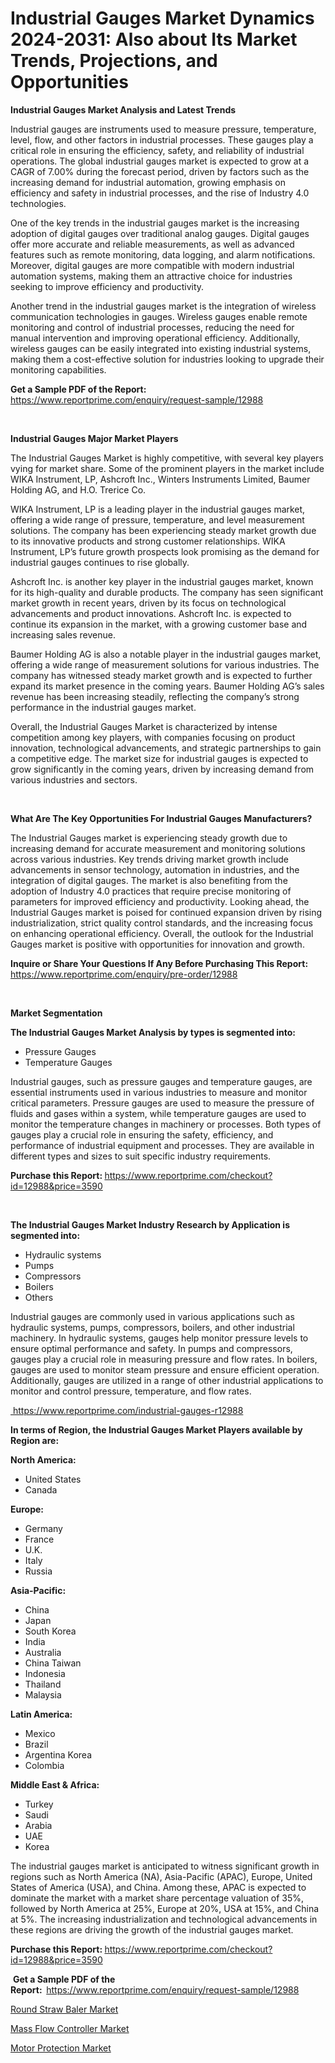 <p><h1>Industrial Gauges Market Dynamics 2024-2031: Also about Its Market Trends, Projections, and Opportunities</h1></p><p><strong>Industrial Gauges Market Analysis and Latest Trends</strong></p>
<p><p>Industrial gauges are instruments used to measure pressure, temperature, level, flow, and other factors in industrial processes. These gauges play a critical role in ensuring the efficiency, safety, and reliability of industrial operations. The global industrial gauges market is expected to grow at a CAGR of 7.00% during the forecast period, driven by factors such as the increasing demand for industrial automation, growing emphasis on efficiency and safety in industrial processes, and the rise of Industry 4.0 technologies.</p><p>One of the key trends in the industrial gauges market is the increasing adoption of digital gauges over traditional analog gauges. Digital gauges offer more accurate and reliable measurements, as well as advanced features such as remote monitoring, data logging, and alarm notifications. Moreover, digital gauges are more compatible with modern industrial automation systems, making them an attractive choice for industries seeking to improve efficiency and productivity.</p><p>Another trend in the industrial gauges market is the integration of wireless communication technologies in gauges. Wireless gauges enable remote monitoring and control of industrial processes, reducing the need for manual intervention and improving operational efficiency. Additionally, wireless gauges can be easily integrated into existing industrial systems, making them a cost-effective solution for industries looking to upgrade their monitoring capabilities.</p></p>
<p><strong>Get a Sample PDF of the Report:&nbsp;</strong> <a href="https://www.reportprime.com/enquiry/request-sample/12988">https://www.reportprime.com/enquiry/request-sample/12988</a></p>
<p>&nbsp;</p>
<p><strong>Industrial Gauges Major Market Players</strong></p>
<p><p>The Industrial Gauges Market is highly competitive, with several key players vying for market share. Some of the prominent players in the market include WIKA Instrument, LP, Ashcroft Inc., Winters Instruments Limited, Baumer Holding AG, and H.O. Trerice Co.</p><p>WIKA Instrument, LP is a leading player in the industrial gauges market, offering a wide range of pressure, temperature, and level measurement solutions. The company has been experiencing steady market growth due to its innovative products and strong customer relationships. WIKA Instrument, LP’s future growth prospects look promising as the demand for industrial gauges continues to rise globally.</p><p>Ashcroft Inc. is another key player in the industrial gauges market, known for its high-quality and durable products. The company has seen significant market growth in recent years, driven by its focus on technological advancements and product innovations. Ashcroft Inc. is expected to continue its expansion in the market, with a growing customer base and increasing sales revenue.</p><p>Baumer Holding AG is also a notable player in the industrial gauges market, offering a wide range of measurement solutions for various industries. The company has witnessed steady market growth and is expected to further expand its market presence in the coming years. Baumer Holding AG’s sales revenue has been increasing steadily, reflecting the company’s strong performance in the industrial gauges market.</p><p>Overall, the Industrial Gauges Market is characterized by intense competition among key players, with companies focusing on product innovation, technological advancements, and strategic partnerships to gain a competitive edge. The market size for industrial gauges is expected to grow significantly in the coming years, driven by increasing demand from various industries and sectors.</p></p>
<p>&nbsp;</p>
<p><strong>What Are The Key Opportunities For Industrial Gauges Manufacturers?</strong></p>
<p><p>The Industrial Gauges market is experiencing steady growth due to increasing demand for accurate measurement and monitoring solutions across various industries. Key trends driving market growth include advancements in sensor technology, automation in industries, and the integration of digital gauges. The market is also benefiting from the adoption of Industry 4.0 practices that require precise monitoring of parameters for improved efficiency and productivity. Looking ahead, the Industrial Gauges market is poised for continued expansion driven by rising industrialization, strict quality control standards, and the increasing focus on enhancing operational efficiency. Overall, the outlook for the Industrial Gauges market is positive with opportunities for innovation and growth.</p></p>
<p><strong>Inquire or Share Your Questions If Any Before Purchasing This Report:</strong> <a href="https://www.reportprime.com/enquiry/pre-order/12988">https://www.reportprime.com/enquiry/pre-order/12988</a></p>
<p>&nbsp;</p>
<p><strong>Market Segmentation</strong></p>
<p><strong>The Industrial Gauges Market Analysis by types is segmented into:</strong></p>
<p><ul><li>Pressure Gauges</li><li>Temperature Gauges</li></ul></p>
<p><p>Industrial gauges, such as pressure gauges and temperature gauges, are essential instruments used in various industries to measure and monitor critical parameters. Pressure gauges are used to measure the pressure of fluids and gases within a system, while temperature gauges are used to monitor the temperature changes in machinery or processes. Both types of gauges play a crucial role in ensuring the safety, efficiency, and performance of industrial equipment and processes. They are available in different types and sizes to suit specific industry requirements.</p></p>
<p><strong>Purchase this Report:&nbsp;</strong><a href="https://www.reportprime.com/checkout?id=12988&price=3590">https://www.reportprime.com/checkout?id=12988&price=3590</a></p>
<p>&nbsp;</p>
<p><strong>The Industrial Gauges Market Industry Research by Application is segmented into:</strong></p>
<p><ul><li>Hydraulic systems</li><li>Pumps</li><li>Compressors</li><li>Boilers</li><li>Others</li></ul></p>
<p><p>Industrial gauges are commonly used in various applications such as hydraulic systems, pumps, compressors, boilers, and other industrial machinery. In hydraulic systems, gauges help monitor pressure levels to ensure optimal performance and safety. In pumps and compressors, gauges play a crucial role in measuring pressure and flow rates. In boilers, gauges are used to monitor steam pressure and ensure efficient operation. Additionally, gauges are utilized in a range of other industrial applications to monitor and control pressure, temperature, and flow rates.</p></p>
<p><a href="https://www.reportprime.com/industrial-gauges-r12988">&nbsp;https://www.reportprime.com/industrial-gauges-r12988</a></p>
<p><strong>In terms of Region, the Industrial Gauges Market Players available by Region are:</strong></p>
<p>
    <p> <strong> North America: </strong>
        <ul>
            <li>United States</li>
            <li>Canada</li>
        </ul>
        </p> 
    <p> <strong> Europe: </strong>
        <ul>
            <li>Germany</li>
            <li>France</li>
            <li>U.K.</li>
            <li>Italy</li>
            <li>Russia</li>
        </ul>
        </p> 
    <p> <strong> Asia-Pacific: </strong>
        <ul>
            <li>China</li>
            <li>Japan</li>
            <li>South Korea</li>
            <li>India</li>
            <li>Australia</li>
            <li>China Taiwan</li>
            <li>Indonesia</li>
            <li>Thailand</li>
            <li>Malaysia</li>
        </ul>
        </p> 
    <p> <strong> Latin America: </strong>
        <ul>
            <li>Mexico</li>
            <li>Brazil</li>
            <li>Argentina Korea</li>
            <li>Colombia</li>
        </ul>
        </p> 
    <p> <strong> Middle East & Africa: </strong>
        <ul>
            <li>Turkey</li>
            <li>Saudi</li>
            <li>Arabia</li>
            <li>UAE</li>
            <li>Korea</li>
        </ul>
    </p>
    </p>
<p><p>The industrial gauges market is anticipated to witness significant growth in regions such as North America (NA), Asia-Pacific (APAC), Europe, United States of America (USA), and China. Among these, APAC is expected to dominate the market with a market share percentage valuation of 35%, followed by North America at 25%, Europe at 20%, USA at 15%, and China at 5%. The increasing industrialization and technological advancements in these regions are driving the growth of the industrial gauges market.</p></p>
<p><strong>Purchase this Report: </strong><a href="https://www.reportprime.com/checkout?id=12988&price=3590">https://www.reportprime.com/checkout?id=12988&price=3590</a></p>
<p>&nbsp;<strong>Get a Sample PDF of the Report:&nbsp;&nbsp;</strong><a href="https://www.reportprime.com/enquiry/request-sample/12988">https://www.reportprime.com/enquiry/request-sample/12988</a></p>
<p><strong></strong></p>
<p><p><a href="https://github.com/msLonKoss78/Market-Research-Report-List-1/blob/main/round-straw-baler-market.md">Round Straw Baler Market</a></p><p><a href="https://github.com/drzsklfn31/Market-Research-Report-List-1/blob/main/mass-flow-controller-market.md">Mass Flow Controller Market</a></p><p><a href="https://github.com/lairestrong/Market-Research-Report-List-1/blob/main/motor-protection-market.md">Motor Protection Market</a></p></p>